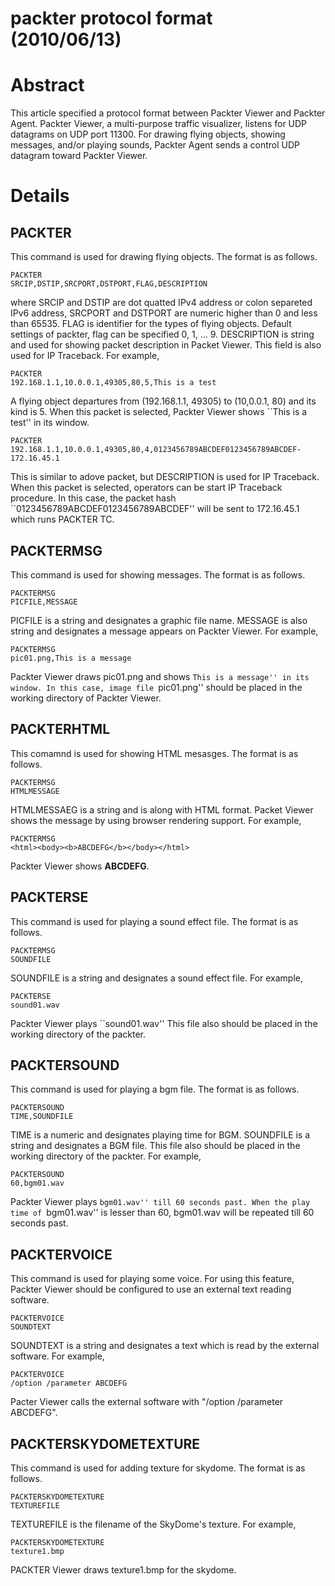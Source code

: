 # packter protocol format (2010/06/13)

# Abstract #

This article specified a protocol format between Packter Viewer and Packter Agent. Packter Viewer, a multi-purpose traffic visualizer, listens for UDP datagrams on UDP port 11300. For drawing flying objects, showing messages, and/or playing sounds, Packter Agent sends a control UDP datagram toward Packter Viewer.

# Details #
## PACKTER ##
This command is used for drawing flying objects. The format is as follows.
```
PACKTER
SRCIP,DSTIP,SRCPORT,DSTPORT,FLAG,DESCRIPTION
```
where SRCIP and DSTIP are dot quatted IPv4 address or colon separeted IPv6 address, SRCPORT and DSTPORT are numeric higher than 0 and less than 65535. FLAG is identifier for the types of flying objects. Default settings of packter, flag can be specified 0, 1, ... 9. DESCRIPTION is string and used for showing packet description in Packet Viewer. This field is also used for IP Traceback.
For example,
```
PACKTER
192.168.1.1,10.0.0.1,49305,80,5,This is a test
```
A flying object departures from (192.168.1.1, 49305) to (10,0.0.1, 80) and its kind is 5. When this packet is selected, Packter Viewer shows ``This is a test'' in its window.
```
PACKTER
192.168.1.1,10.0.0.1,49305,80,4,0123456789ABCDEF0123456789ABCDEF-172.16.45.1
```
This is similar to adove packet, but DESCRIPTION is used for IP Traceback. When this packet is selected, operators can be start IP Traceback procedure. In this case, the packet hash ``0123456789ABCDEF0123456789ABCDEF'' will be sent to 172.16.45.1 which runs PACKTER TC.

## PACKTERMSG ##
This command is used for showing messages. The format is as follows.
```
PACKTERMSG
PICFILE,MESSAGE
```
PICFILE is a string and designates a graphic file name. MESSAGE is also string and designates a message appears on Packter Viewer.
For example,
```
PACKTERMSG
pic01.png,This is a message
```
Packter Viewer draws pic01.png and shows ```This is a message'' in its window. In this case, image file ```pic01.png'' should be placed in the working directory of Packter Viewer.

## PACKTERHTML ##
This comamnd is used for showing HTML mesasges. The format is as follows.
```
PACKTERMSG
HTMLMESSAGE
```
HTMLMESSAEG is a string and is along with HTML format. Packet Viewer shows the message by using browser rendering support.
For example,
```
PACKTERMSG
<html><body><b>ABCDEFG</b></body></html>
```
Packter Viewer shows **ABCDEFG**.

## PACKTERSE ##
This command is used for playing a sound effect file. The format is as follows.
```
PACKTERMSG
SOUNDFILE
```
SOUNDFILE is a string and designates a sound effect file.
For example,
```
PACKTERSE
sound01.wav
```
Packter Viewer plays ``sound01.wav'' This file also should be placed in the working directory of the packter.

## PACKTERSOUND ##
This command is used for playing a bgm file. The format is as follows.
```
PACKTERSOUND
TIME,SOUNDFILE
```
TIME is a numeric and designates playing time for BGM. SOUNDFILE is a string and designates a BGM file. This file also should be placed in the working directory of the packter.
For example,
```
PACKTERSOUND
60,bgm01.wav
```
Packter Viewer plays ```bgm01.wav'' till 60 seconds past. When the play time of ```bgm01.wav'' is lesser than 60, bgm01.wav will be repeated till 60 seconds past.

## PACKTERVOICE ##
This command is used for playing some voice. For using this feature, Packter Viewer should be configured to use an external text reading software.
```
PACKTERVOICE
SOUNDTEXT
```
SOUNDTEXT is a string and designates a text which is read by the external software.
For example,
```
PACKTERVOICE
/option /parameter ABCDEFG
```
Pacter Viewer calls the external software with "/option /parameter ABCDEFG".

## PACKTERSKYDOMETEXTURE ##
This command is used for adding texture for skydome. The format is as follows.
```
PACKTERSKYDOMETEXTURE
TEXTUREFILE
```
TEXTUREFILE is the filename of the SkyDome's texture. For example,
```
PACKTERSKYDOMETEXTURE
texture1.bmp
```
PACKTER Viewer draws texture1.bmp for the skydome.